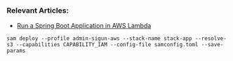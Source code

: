 ### Relevant Articles:
- [Run a Spring Boot Application in AWS Lambda](https://www.baeldung.com/spring-boot-aws-lambda)
```shell
sam deploy --profile admin-sigun-aws --stack-name stack-app --resolve-s3 --capabilities CAPABILITY_IAM --config-file samconfig.toml --save-params
```
